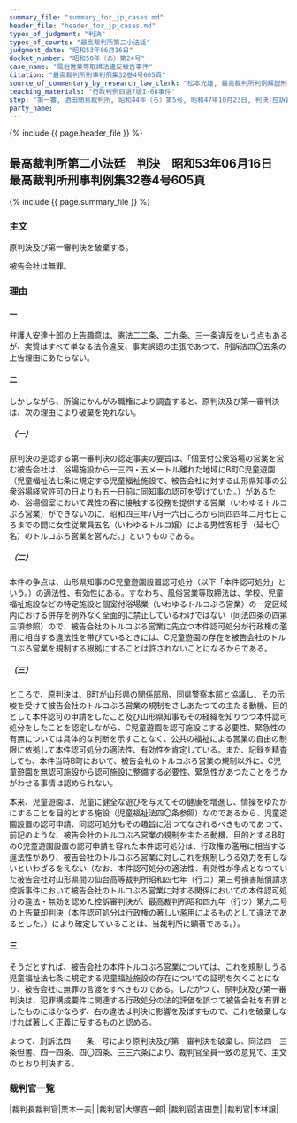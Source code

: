 ```yaml
---
summary_file: "summary_for_jp_cases.md"
header_file: "header_for_jp_cases.md"
types_of_judgment: "判決"
types_of_courts: "最高裁判所第二小法廷"
judgment_date: "昭和53年06月16日"
docket_number: "昭和50年（あ）第24号"
case_name: "風俗営業等取締法違反被告事件"
citation: "最高裁判所刑事判例集32巻4号605頁"
source_of_commentary_by_research_law_clerk: "松本光雄, 最高裁判所判例解説刑事篇昭和53年度179頁"
teaching_materials: "行政判例百選7版I-68事件"
step: "第一審, 酒田簡易裁判所, 昭和44年（ろ）第5号, 昭和47年10月23日, 判決|控訴審, 仙台高等裁判所秋田支部, 昭和47年（う）第110号, 昭和49年12月10日, 判決"
party_name:
---
```


{% include {{ page.header_file }}  %}

## 最高裁判所第二小法廷　判決　昭和53年06月16日　最高裁判所刑事判例集32巻4号605頁




{% include {{ page.summary_file }}  %}

















### 主文



原判決及び第一審判決を破棄する。

被告会社は無罪。





### 理由



#### 一

弁護人安達十郎の上告趣意は、憲法二二条、二九条、三一条違反をいう点もあるが、実質はすべて単なる法令違反、事実誤認の主張であつて、刑訴法四〇五条の上告理由にあたらない。

#### 二

しかしながら、所論にかんがみ職権により調査すると、原判決及び第一審判決は、次の理由により破棄を免れない。

##### （一）

原判決の是認する第一審判決の認定事実の要旨は、「個室付公衆浴場の営業を営む被告会社は、浴場施設から一三四・五メートル離れた地域にB町C児童遊園（児童福祉法七条に規定する児童福祉施設で、被告会社に対する山形県知事の公衆浴場経営許可の日よりも五一日前に同知事の認可を受けていた。）があるため、浴場個室において異性の客に接触する役務を提供する営業（いわゆるトルコぶろ営業）ができないのに、昭和四三年八月一六日ころから同四四年二月七日ころまでの間に女性従業員五名（いわゆるトルコ嬢）による男性客相手（延七〇名）のトルコぶろ営業を営んだ。」というものである。

##### （二）

本件の争点は、山形県知事のC児童遊園設置認可処分（以下「本件認可処分」という。）の適法性、有効性にある。すなわち、風俗営業等取締法は、学校、児童福祉施設などの特定施設と個室付浴場業（いわゆるトルコぶろ営業）の一定区域内における併存を例外なく全面的に禁止しているわけではない（同法四条の四第三項参照）ので、被告会社のトルコぶろ営業に先立つ本件認可処分が行政権の濫用に相当する違法性を帯びているときには、C児童遊園の存在を被告会社のトルコぶろ営業を規制する根拠にすることは許されないことになるからである。

##### （三）

ところで、原判決は、B町が山形県の関係部局、同県警察本部と協議し、その示唆を受けて被告会社のトルコぶろ営業の規制をさしあたつての主たる動機、目的として本件認可の申請をしたこと及び山形県知事もその経緯を知りつつ本件認可処分をしたことを認定しながら、C児童遊園を認可施設にする必要性、緊急性の有無については具体的な判断を示すことなく、公共の福祉による営業の自由の制限に依拠して本件認可処分の適法性、有効性を肯定している。また、記録を精査しても、本件当時B町において、被告会社のトルコぶろ営業の規制以外に、C児童遊園を無認可施設から認可施設に整備する必要性、緊急性があつたことをうかがわせる事情は認められない。

本来、児童遊園は、児童に健全な遊びを与えてその健康を増進し、情操をゆたかにすることを目的とする施設（児童福祉法四〇条参照）なのであるから、児童遊園設置の認可申請、同認可処分もその趣旨に沿つてなされるべきものであつて、前記のような、被告会社のトルコぶろ営業の規制を主たる動機、目的とするB町のC児童遊園設置の認可申請を容れた本件認可処分は、行政権の濫用に相当する違法性があり、被告会社のトルコぶろ営業に対しこれを規制しうる効力を有しないといわざるをえない（なお、本件認可処分の適法性、有効性が争点となつていた被告会社対山形県間の仙台高等裁判所昭和四七年（行コ）第三号損害賠償請求控訴事件において被告会社のトルコぶろ営業に対する関係においての本件認可処分の違法・無効を認めた控訴審判決が、最高裁判所昭和四九年（行ツ）第九二号の上告棄却判決（本件認可処分は行政権の著しい濫用によるものとして違法であるとした。）により確定していることは、当裁判所に顕著である。）。

#### 三

そうだとすれば、被告会社の本件トルコぶろ営業については、これを規制しうる児童福祉法七条に規定する児童福祉施設の存在についての証明を欠くことになり、被告会社に無罪の言渡をすべきものである。したがつて、原判決及び第一審判決は、犯罪構成要件に関連する行政処分の法的評価を誤つて被告会社を有罪としたものにほかならず、右の違法は判決に影響を及ぼすもので、これを破棄しなければ著しく正義に反するものと認める。



よつて、刑訴法四一一条一号により原判決及び第一審判決を破棄し、同法四一三条但書、四一四条、四〇四条、三三六条により、裁判官全員一致の意見で、主文のとおり判決する。

### 裁判官一覧

|裁判長裁判官|栗本一夫|
|裁判官|大塚喜一郎|
|裁判官|吉田豊|
|裁判官|本林譲|




